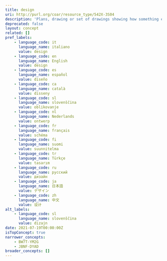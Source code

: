 ```yaml
---
title: design
uri: http://purl.org/coar/resource_type/542X-3S04
description: 'Plans, drawing or set of drawings showing how something e.g. building, product is to be made and how it will work and look. [Source: Adapted from https://dictionary.cambridge.org/dictionary/english/design]'
deprecated: false
layout: concept
related: []
pref_labels:
    - language_code: it
      language_name: italiano
      value: design
    - language_code: en
      language_name: English
      value: design
    - language_code: es
      language_name: español
      value: diseño
    - language_code: ca
      language_name: català
      value: disseny
    - language_code: sl
      language_name: slovenščina
      value: oblikovanje
    - language_code: nl
      language_name: Nederlands
      value: ontwerp
    - language_code: fr
      language_name: français
      value: schéma
    - language_code: fi
      language_name: suomi
      value: suunnitelma
    - language_code: tr
      language_name: Türkçe
      value: tasarım
    - language_code: ru
      language_name: русский
      value: дизайн
    - language_code: ja
      language_name: 日本語
      value: デザイン
    - language_code: zh
      language_name: 中文
      value: 设计
alt_labels:
    - language_code: sl
      language_name: slovenščina
      value: dizajn
date: 2021-07-19T00:00:00Z
isTopConcept: true
narrower_concepts:
    - BW7T-YM2G
    - JBNF-DYAD
broader_concepts: []
---
```


